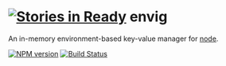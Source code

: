 [![Stories in Ready](https://badge.waffle.io/PilcrowCo/node-envig.png?label=ready&title=Ready)](https://waffle.io/PilcrowCo/node-envig)
envig
=======

An in-memory environment-based key-value manager for [node](http://nodejs.org/).

[![NPM version](https://badge.fury.io/js/envig.svg)](http://badge.fury.io/js/envig)
[![Build Status](https://travis-ci.org/PilcrowCo/node-envig.svg?branch=master)](https://travis-ci.org/PilcrowCo/node-envig)
